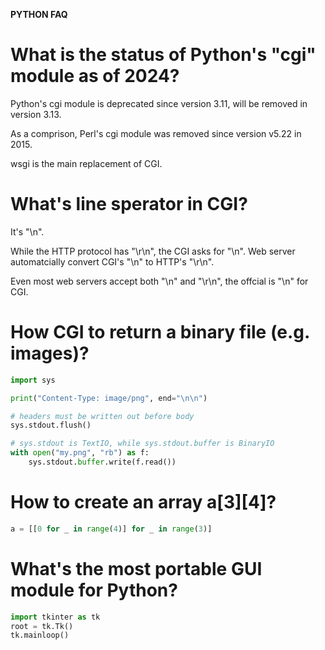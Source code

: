 **PYTHON FAQ**
# What is the status of Python's "cgi" module as of 2024?
Python's cgi module is deprecated since version 3.11, will be removed in version 3.13.

As a comprison, Perl's cgi module was removed since version v5.22 in 2015.

wsgi is the main replacement of CGI.

# What's line sperator in CGI?

It's "\n".

While the HTTP protocol has "\r\n", the CGI asks for "\n". Web server automatcially convert CGI's "\n" to HTTP's "\r\n". 

Even most web servers accept both "\n" and "\r\n", the offcial is "\n" for CGI.

# How CGI to return a binary file (e.g. images)?

```python
import sys

print("Content-Type: image/png", end="\n\n")

# headers must be written out before body
sys.stdout.flush()

# sys.stdout is TextIO, while sys.stdout.buffer is BinaryIO
with open("my.png", "rb") as f:
    sys.stdout.buffer.write(f.read())
```

# How to create an array a[3][4]?
```python
a = [[0 for _ in range(4)] for _ in range(3)]
```

# What's the most portable GUI module for Python?
```python
import tkinter as tk
root = tk.Tk()
tk.mainloop()
```
